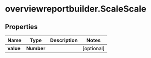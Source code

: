# overviewreportbuilder.ScaleScale

## Properties

Name | Type | Description | Notes
------------ | ------------- | ------------- | -------------
**value** | **Number** |  | [optional] 


